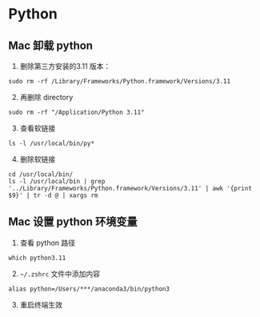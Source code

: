 # Python 

## Mac 卸载 python

1. 删除第三方安装的3.11 版本：
```shell
sudo rm -rf /Library/Frameworks/Python.framework/Versions/3.11
```   

2. 再删除 directory
```shell
sudo rm -rf "/Application/Python 3.11"
```

3. 查看软链接
```shell
ls -l /usr/local/bin/py*
```

4. 删除软链接
```shell
cd /usr/local/bin/
ls -l /usr/local/bin | grep '../Library/Frameworks/Python.framework/Versions/3.11' | awk '{print $9}' | tr -d @ | xargs rm
```

## Mac 设置 python 环境变量

1. 查看 python 路径
```shell
which python3.11
``` 

2. `~/.zshrc` 文件中添加内容
```shell
alias python=/Users/***/anaconda3/bin/python3
```   

3. 重启终端生效
